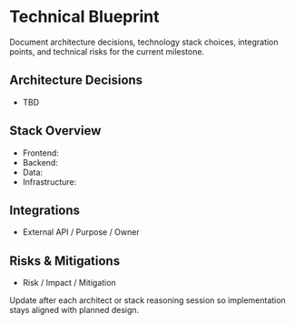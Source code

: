 # Technical Blueprint

Document architecture decisions, technology stack choices, integration points, and technical risks for the current milestone.

## Architecture Decisions

- TBD

## Stack Overview

- Frontend:
- Backend:
- Data:
- Infrastructure:

## Integrations

- External API / Purpose / Owner

## Risks & Mitigations

- Risk / Impact / Mitigation

Update after each architect or stack reasoning session so implementation stays aligned with planned design.
